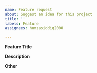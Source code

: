 ```yaml
---
name: Feature request
about: Suggest an idea for this project
title: ''
labels: Feature
assignees: humzasiddiq2000

---
```


**Feature Title**


**Description**


**Other**
